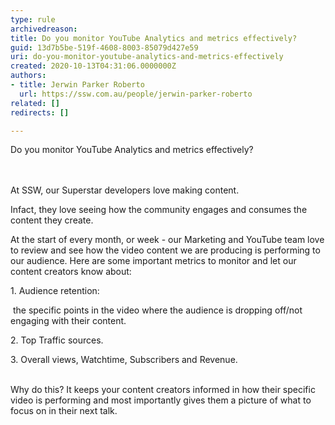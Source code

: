 ```yaml
---
type: rule
archivedreason: 
title: Do you monitor YouTube Analytics and metrics effectively?
guid: 13d7b5be-519f-4608-8003-85079d427e59
uri: do-you-monitor-youtube-analytics-and-metrics-effectively
created: 2020-10-13T04:31:06.0000000Z
authors:
- title: Jerwin Parker Roberto
  url: https://ssw.com.au/people/jerwin-parker-roberto
related: []
redirects: []

---
```



Do you monitor YouTube Analytics and metrics effectively?&#160;<br>
<br><excerpt class='endintro'></excerpt><br>
<p>​​At SSW, our Superstar developers love making content.&#160;</p><p>Infact, they love seeing how the community engages and consumes the content they create.&#160;<br></p><p>At the start of every month, or week - our Marketing and YouTube team love to review and see how the video content we are producing is performing to our audience. Here are some important metrics to monitor and let our content creators know about&#58;&#160;</p><p>1. Audience retention&#58;&#160;</p><p>&#160;the specific points in the video where the audience is dropping off/not engaging with their content.&#160;<br></p><p>2. Top Traffic sources.<br></p><p>3. Overall views, Watchtime, Subscribers and Revenue.&#160;</p><p><br>Why do this? It keeps your content creators informed in how their specific video is performing and most importantly gives them a picture of what to focus on in their next talk.&#160;<br></p><p><br></p><p><br></p>


